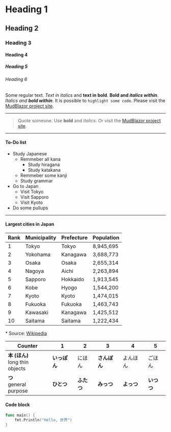 ﻿# Heading 1
## Heading 2
### Heading 3
#### Heading 4
##### Heading 5
###### Heading 6

Some regular text. *Text in italics* and **text in bold**.
**Bold and *italics within***.
*Italics and **bold within***.
It is possible to `highlight some code`.
Please visit the [MudBlazor project site](https://mudblazor.com/).
***
> Quote someone.
> Use **bold** and *italics*.
> Or visit the [MudBlazor project site](https://mudblazor.com/).
***
#### To-Do list
- Study Japanese
  - Remmeber all kana
    - Study hiragana
    - Study katakana
  - Remmeber some kanji
  - Study grammar
- Go to Japan
  - Visit Tokyo
  - Visit Sapporo
  - Visit Kyoto
- Do some pullups
***
#### Largest cities in Japan
|Rank|Municipality|Prefecture|Population|
|-|-|-|-|
|1|Tokyo|Tokyo|8,945,695|
|2|Yokohama|Kanagawa|3,688,773|
|3|Osaka|Osaka|2,655,314|
|4|Nagoya|Aichi|2,263,894|
|5|Sapporo|Hokkaido|1,913,545|
|6|Kobe|Hyogo|1,544,200|
|7|Kyoto|Kyoto|1,474,015|
|8|Fukuoka|Fukuoka|1,463,743|
|9|Kawasaki|Kanagawa|1,425,512|
|10|Saitama|Saitama|1,222,434|

\* Source: [Wikipedia](https://en.wikipedia.org/wiki/Largest_cities_in_Japan_by_population_by_decade#2010)

|Counter|1|2|3|4|5|
|-|-|-|-|-|-|
|**本 (ほん)**<br>long thin objects|**いっぽん**|にほん|**さんぼん**|よんほん|ごほん|
|**つ**<br>general purpose|**ひとつ**|**ふたつ**|**みっつ**|**よっつ**|**いつつ**|

#### Code block
```go
func main() {
    fmt.Println("Hello, 世界")
}
```